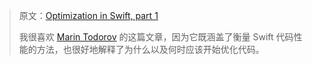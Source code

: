 > 原文：[Optimization in Swift, part 1](https://trycombine.com/posts/swift-performance-concurrency-1/)
>
> 我很喜欢 [Marin Todorov](https://www.avanderlee.com/sendy/l/TxYnAhdrRu6nh5FxOvw5PQ/mK892jU2LrPkU2GIkRBwm2WQ/CCNxXDnD0JDAYr9oKzFGMA) 的这篇文章，因为它既涵盖了衡量 Swift 代码性能的方法，也很好地解释了为什么以及何时应该开始优化代码。


